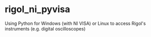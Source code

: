 # rigol_ni_pyvisa
Using Python for Windows (with NI VISA) or Linux to access Rigol's instruments (e.g. digital oscilloscopes)
